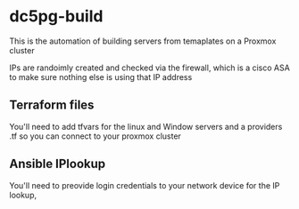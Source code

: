# dc5pg-build

This is the automation of building servers from temaplates on a Proxmox cluster 

IPs are randoimly created and checked via the firewall, which is a cisco ASA to make sure nothing else is using that IP address

## Terraform files
You'll need to add tfvars for the linux and Window servers and a providers .tf so you can connect to your proxmox cluster

## Ansible IPlookup
You'll need to preovide login credentials to your network device for the IP lookup, 

